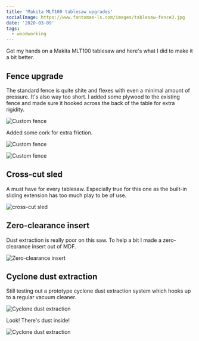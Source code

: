 ```yaml
---
title: 'Makita MLT100 tablesaw upgrades'
socialImage: https://www.fantomas-ls.com/images/tablesaw-fence3.jpg
date: '2020-03-09'
tags:
  - woodworking
---
```


Got my hands on a Makita MLT100 tablesaw and here's what I did to make it a bit better.

## Fence upgrade

The standard fence is quite shite and flexes with even a minimal amount of pressure. It's also way too short.
I added some plywood to the existing fence and made sure it hooked across the back of the table for extra rigidity. 

![Custom fence](/images/tablesaw-fence.jpg)

Added some cork for extra friction.

![Custom fence](/images/tablesaw-fence2.jpg)

![Custom fence](/images/tablesaw-fence3.jpg)

## Cross-cut sled

A must have for every tablesaw. Especially true for this one as the built-in sliding extension has too much play to be of use.

![cross-cut sled](/images/crosscut-sled.jpg)

## Zero-clearance insert

Dust extraction is really poor on this saw. To help a bit I made a zero-clearance insert out of MDF.

![Zero-clearance insert](/images/zero-clearance-insert.jpg)

## Cyclone dust extraction

Still testing out a prototype cyclone dust extraction system which hooks up to a regular vacuum cleaner.

![Cyclone dust extraction](/images/cyclone-dust-extraction.jpg)

Look! There's dust inside!

![Cyclone dust extraction](/images/cyclone-dust-extraction2.jpg)